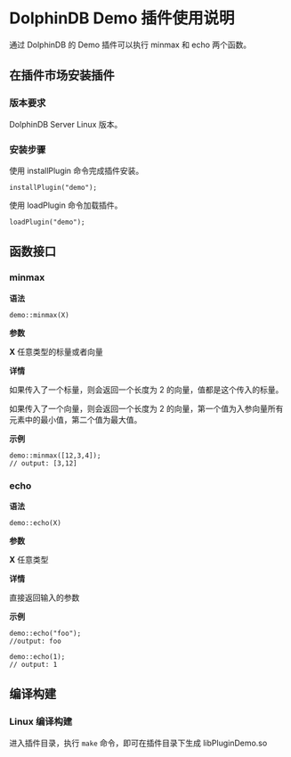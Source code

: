 # DolphinDB Demo 插件使用说明

通过 DolphinDB 的 Demo 插件可以执行 minmax 和 echo 两个函数。

## 在插件市场安装插件

### 版本要求

DolphinDB Server Linux 版本。

### 安装步骤

使用 installPlugin 命令完成插件安装。

``` Dolphin Script
installPlugin("demo");
```

使用 loadPlugin 命令加载插件。

``` Dolphin Script
loadPlugin("demo");
```

## 函数接口

### minmax

**语法**

``` Dolphin Script
demo::minmax(X)
```

**参数**

**X** 任意类型的标量或者向量

**详情**

如果传入了一个标量，则会返回一个长度为 2 的向量，值都是这个传入的标量。

如果传入了一个向量，则会返回一个长度为 2 的向量，第一个值为入参向量所有元素中的最小值，第二个值为最大值。

**示例**
``` Dolphin Script
demo::minmax([12,3,4]);
// output: [3,12]
```

### echo

**语法**

``` Dolphin Script
demo::echo(X)
```

**参数**

**X** 任意类型

**详情**

直接返回输入的参数

**示例**

``` Dolphin Script
demo::echo("foo");
//output: foo

demo::echo(1);
// output: 1
```

## 编译构建

### Linux 编译构建

进入插件目录，执行 `make` 命令，即可在插件目录下生成 libPluginDemo.so
